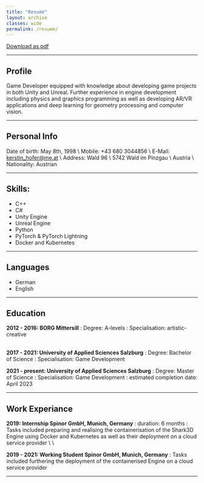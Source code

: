```yaml
---
title: "Resumé"
layout: archive
classes: wide
permalink: /resume/
---
```

<a href="/assets/data/resume_hofer_kerstin.pdf" class="btn btn--primary">Download as pdf</a>

---

## Profile

Game Developer equipped with knowledge about developing game projects in 
both Unity and Unreal. Further experience in engine development including 
physics and graphics programming as well as developing AR/VR applications and 
deep learning for geometry processing and computer vision.

---

## Personal Info

Date of birth: May 8th, 1998 \\
Mobile: +43 680 3044856 \\
E-Mail: kerstin_hofer@me.at \\
Address: Wald 96 \\
         5742 Wald im Pinzgau \\
         Austria \\
Nationality: Austrian

---

## Skills:

  * C++
  * C#
  * Unity Engine
  * Unreal Engine
  * Python
  * PyTorch & PyTorch Lightning
  * Docker and Kubernetes
    
---
   
## Languages

  * German
  * English

---

## Education

**2012 - 2016:     BORG Mittersill**
:   Degree: A-levels
:   Specialisation: artistic-creative
<br />
<br />

**2017 - 2021:     University of Applied Sciences Salzburg**
:   Degree: Bachelor of Science
:   Specialisation: Game Development
&nbsp;&nbsp;

**2021 - present:  University of Applied Sciences Salzburg**
:   Degree: Master of Science
:   Specialisation: Game Development
:   estimated completion date: April 2023

---

## Work Experiance

**2019:            Internship Spinor GmbH, Munich, Germany**
:   duration: 6 months
:   Tasks included preparing and realising the containerisation of the Shark3D Engine using Docker and Kubernetes as well as their deployment on a cloud service provider
\ \

**2019 - 2021:     Working Student Spinor GmbH, Munich, Germany**
:   Tasks included furthering the deployment of the containerised Engine on a cloud service provider

---